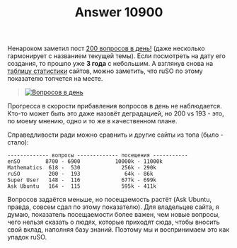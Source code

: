 ﻿---
title: "Answer 10900"
se.owner.user_id: 176217
se.owner.display_name: "αλεχολυτ"
se.owner.link: "https://ru.meta.stackoverflow.com/users/176217/%ce%b1%ce%bb%ce%b5%cf%87%ce%bf%ce%bb%cf%85%cf%84"
se.answer_id: 10900
se.question_id: 10881
se.post_type: answer
se.is_accepted: False
---
<p>Ненароком заметил пост <a href="https://ru.meta.stackoverflow.com/q/5030/176217">200 вопросов в день!</a> (даже несколько гармонирует с названием текущей темы). Если посмотреть на дату его создания, то прошло уже <strong>3 года</strong> с небольшим. А взглянув снова на <a href="https://stackexchange.com/sites?view=list#questionsperday">таблицу статистики</a> сайтов, можно заметить, что ruSO по этому показателю топчется на месте.</p>
<blockquote>
<p><a href="https://i.stack.imgur.com/5VAcv.png" rel="nofollow noreferrer"><img src="https://i.stack.imgur.com/5VAcv.png" alt="Вопросов в день" /></a></p>
</blockquote>
<p>Прогресса в скорости прибавления вопросов в день не наблюдается. Кто-то может быть это даже назовёт деградацией, но 200 vs 193 - это, по моему мнению, одно и то же в качественном плане.</p>
<p>Справедливости ради можно сравнить и другие сайты из топа (было - стало):</p>
<pre><code>------------- вопросы ------------- посещения -----------
enSO        8700 - 6900           10000k - 11000k 
Mathematics  618 -  530             256k - 290k
ruSO         200 -  193              64k - 86k
Super User   148 -  116             677k - 699k  
Ask Ubuntu   164 -  115             595k - 411k
</code></pre>
<p>Вопросов задаётся меньше, но посещаемость растёт (Ask Ubuntu, правда, совсем сдал по этому показателю). Для владельцев сайта, я думаю, показатель посещаемости более важен, чем новые вопросы, чего нельзя сказать о людях, которые приходят сюда, чтобы вносить свой вклад, наполняя базу знаний. Поэтому мы и воспринимаем это как упадок ruSO.</p>

